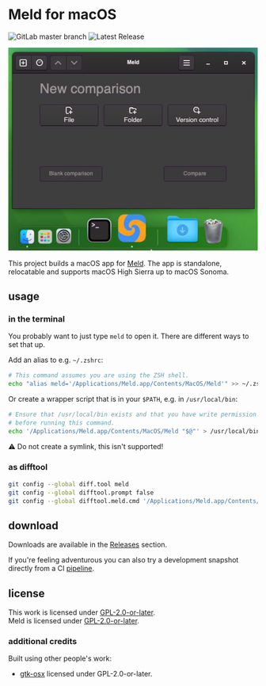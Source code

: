 # Meld for macOS

![GitLab master branch](https://gitlab.com/dehesselle/meld_macos/badges/main/pipeline.svg)
![Latest Release](https://img.shields.io/gitlab/v/release/dehesselle/meld_macos?sort=semver&color=2f699b&label=Latest%20Release)

![screenshot](resources/screenshot.png)

This project builds a macOS app for [Meld](https://meld.app). The app is standalone, relocatable and supports macOS High Sierra up to macOS Sonoma.

## usage

### in the terminal

You probably want to just type `meld` to open it. There are different ways to set that up.

Add an alias to e.g. `~/.zshrc`:

```bash
# This command assumes you are using the ZSH shell.
echo "alias meld='/Applications/Meld.app/Contents/MacOS/Meld'" >> ~/.zshrc
```

Or create a wrapper script that is in your `$PATH`, e.g. in `/usr/local/bin`:

```bash
# Ensure that /usr/local/bin exists and that you have write permission
# before running this command.
echo '/Applications/Meld.app/Contents/MacOS/Meld "$@"' > /usr/local/bin/meld
```

⚠️ Do not create a symlink, this isn't supported!

### as difftool

```bash
git config --global diff.tool meld
git config --global difftool.prompt false
git config --global difftool.meld.cmd '/Applications/Meld.app/Contents/MacOS/Meld "$LOCAL" "$REMOTE"'
```

## download

Downloads are available in the [Releases](https://gitlab.com/dehesselle/meld_macos/-/releases) section.

If you're feeling adventurous you can also try a development snapshot directly from a CI [pipeline](https://gitlab.com/dehesselle/meld_macos/-/pipelines).

## license

This work is licensed under [GPL-2.0-or-later](LICENSE).  
Meld is licensed under [GPL-2.0-or-later](https://gitlab.gnome.org/GNOME/meld/-/blob/main/COPYING?ref_type=heads).

### additional credits

Built using other people's work:

- [gtk-osx](https://gitlab.gnome.org/GNOME/gtk-osx) licensed under GPL-2.0-or-later.

